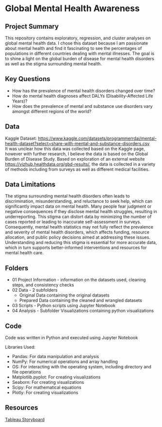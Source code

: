 # Global Mental Health Awareness

## Project Summary
This repository contains exploratory, regression, and cluster analyses on global mental health data. I chose this dataset because I am passionate about mental health and find it fascinating to see the percentages of populations in different countries dealing with mental illnesses. The goal is to shine a light on the global burden of disease for mental health disorders as well as the stigma surrounding mental health.

## Key Questions
* How has the prevalence of mental health disorders changed over time?
* How do mental health diagnoses affect DALYs (Disability-Affected Life Years)?
* How does the prevalence of mental and substance use disorders vary amongst different regions of the world?

## Data
Kaggle Dataset: https://www.kaggle.com/datasets/programmerrdai/mental-health-dataset?select=share-with-mental-and-substance-disorders.csv  
It was unclear how this data was collected based on the Kaggle page, however with further research, I believe the data is based on the Global Burden of Disease Study. Based on exploration of an external website https://vizhub.healthdata.org/gbd-results/, the data is collected in a variety of methods including from surveys as well as different medical facilities.

## Data Limitations
The stigma surrounding mental health disorders often leads to discrimination, misunderstanding, and reluctance to seek help, which can significantly impact data on mental health. Many people fear judgment or negative consequences if they disclose mental health struggles, resulting in underreporting. This stigma can distort data by minimizing the number of cases reported or leading to inaccurate self-assessment in surveys. Consequently, mental health statistics may not fully reflect the prevalence and severity of mental health disorders, which affects funding, resource allocation, and public policy decisions aimed at addressing these issues. Understanding and reducing this stigma is essential for more accurate data, which in turn supports better-informed interventions and resources for mental health care.

## Folders
* 01 Project Information - information on the datasets used, cleaning steps, and consistency checks
* 02 Data - 2 subfolders
  * Original Data containing the original datasets
  * Prepared Data containing the cleaned and wrangled datasets
* 03 Scripts - Python scripts using Jupyter Notebook
* 04 Analysis - Subfolder Visualizations containing python visualizations

## Code
Code was written in Python and executed using Jupyter Notebook

Libraries Used:
* Pandas: For data manipulation and analysis
* NumPy: For numerical operations and array handling
* OS: For interacting with the operating system, including directory and file operations
* Matplotlib.pyplot: For creating visualizations
* Seaborn: For creating visualizations
* Scipy: For mathematical equations
* Plotly: For creating visualizations

## Resources
[Tableau Storyboard](https://public.tableau.com/app/profile/sydney.storer/viz/GlobalMentalHealthAwarenessProject/GlobalMentalHealthAwareness)
